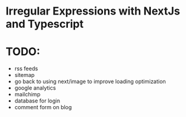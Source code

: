 # Irregular Expressions with NextJs and Typescript

# TODO:
- rss feeds
- sitemap
- go back to using next/image to improve loading optimization
- google analytics
- mailchimp
- database for login
- comment form on blog